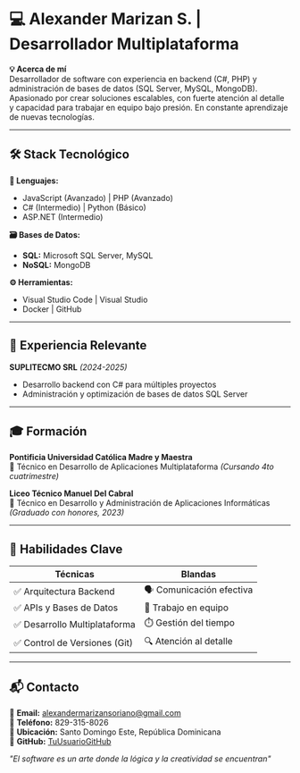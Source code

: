 # 💻 Alexander Marizan S. | Desarrollador Multiplataforma

**💡 Acerca de mí**  
Desarrollador de software con experiencia en backend (C#, PHP) y administración de bases de datos (SQL Server, MySQL, MongoDB). Apasionado por crear soluciones escalables, con fuerte atención al detalle y capacidad para trabajar en equipo bajo presión. En constante aprendizaje de nuevas tecnologías.

---

## 🛠️ Stack Tecnológico

**🔧 Lenguajes:**  
- JavaScript (Avanzado) | PHP (Avanzado)  
- C# (Intermedio) | Python (Básico)  
- ASP.NET (Intermedio)  

**🗃️ Bases de Datos:**  
- **SQL:** Microsoft SQL Server, MySQL  
- **NoSQL:** MongoDB  

**⚙️ Herramientas:**  
- Visual Studio Code | Visual Studio  
- Docker | GitHub  

---

## 💼 Experiencia Relevante

**SUPLITECMO SRL** *(2024-2025)*  
- Desarrollo backend con C# para múltiples proyectos  
- Administración y optimización de bases de datos SQL Server  

---

## 🎓 Formación  
**Pontificia Universidad Católica Madre y Maestra**  
📌 Técnico en Desarrollo de Aplicaciones Multiplataforma *(Cursando 4to cuatrimestre)*  

**Liceo Técnico Manuel Del Cabral**  
📌 Técnico en Desarrollo y Administración de Aplicaciones Informáticas *(Graduado con honores, 2023)*  

---

## 🌟 Habilidades Clave  
| Técnicas | Blandas |  
|----------|---------|  
| ✅ Arquitectura Backend | 🗣️ Comunicación efectiva |  
| ✅ APIs y Bases de Datos | 👥 Trabajo en equipo |  
| ✅ Desarrollo Multiplataforma | ⏱️ Gestión del tiempo |  
| ✅ Control de Versiones (Git) | 🔍 Atención al detalle |  

---

## 📬 Contacto  
📧 **Email:** [alexandermarizansoriano@gmail.com](mailto:alexandermarizansoriano@gmail.com)  
📱 **Teléfono:** 829-315-8026  
📍 **Ubicación:** Santo Domingo Este, República Dominicana  
🔗 **GitHub:** [TuUsuarioGitHub](https://github.com/TuUsuarioGitHub)  

*"El software es un arte donde la lógica y la creatividad se encuentran"*  
